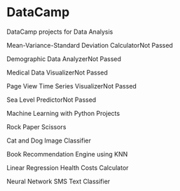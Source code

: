 # DataCamp

DataCamp projects for Data Analysis

Mean-Variance-Standard Deviation CalculatorNot Passed

Demographic Data AnalyzerNot Passed

Medical Data VisualizerNot Passed

Page View Time Series VisualizerNot Passed

Sea Level PredictorNot Passed


Machine Learning with Python Projects

Rock Paper Scissors

Cat and Dog Image Classifier

Book Recommendation Engine using KNN

Linear Regression Health Costs Calculator

Neural Network SMS Text Classifier
